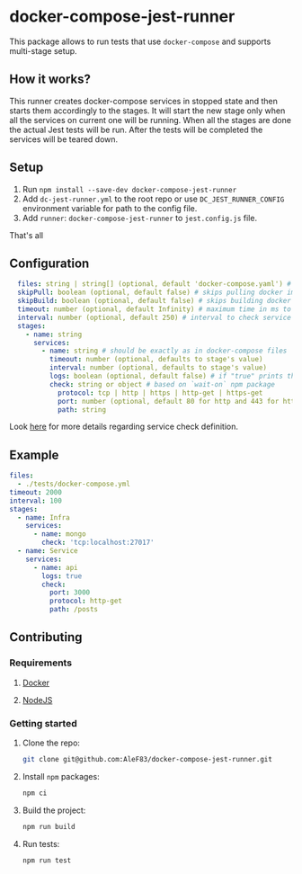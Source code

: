 # docker-compose-jest-runner

This package allows to run tests that use `docker-compose` and supports multi-stage setup.

## How it works?

This runner creates docker-compose services in stopped state and then starts them accordingly to the stages. It will start the new stage only when all the services on current one will be running. When all the stages are done the actual Jest tests will be run. After the tests will be completed the services will be teared down.
## Setup

1. Run `npm install --save-dev docker-compose-jest-runner`
2. Add `dc-jest-runner.yml` to the root repo or use `DC_JEST_RUNNER_CONFIG` environment variable for path to the config file.
3. Add `runner`: `docker-compose-jest-runner` to `jest.config.js` file.

That's all

## Configuration

```yaml
  files: string | string[] (optional, default 'docker-compose.yaml') # docker-compose yaml files
  skipPull: boolean (optional, default false) # skips pulling docker images
  skipBuild: boolean (optional, default false) # skips building docker images
  timeout: number (optional, default Infinity) # maximum time in ms to wait for service on each stage
  interval: number (optional, default 250) # interval to check service in ms
  stages:
    - name: string
      services:
        - name: string # should be exactly as in docker-compose files
          timeout: number (optional, defaults to stage's value)
          interval: number (optional, defaults to stage's value)
          logs: boolean (optional, default false) # if "true" prints the container logs after tests execution
          check: string or object # based on `wait-on` npm package
            protocol: tcp | http | https | http-get | https-get
            port: number (optional, default 80 for http and 443 for https)
            path: string
```

Look [here](https://github.com/jeffbski/wait-on#usage) for more details regarding service check definition.

## Example

  ```yaml
  files:
    - ./tests/docker-compose.yml
  timeout: 2000
  interval: 100
  stages:
    - name: Infra
      services:
        - name: mongo
          check: 'tcp:localhost:27017'
    - name: Service
      services:
        - name: api
          logs: true
          check:
            port: 3000
            protocol: http-get
            path: /posts

  ```

## Contributing

### Requirements

1. [Docker](https://www.docker.com/)

2. [NodeJS](https://nodejs.org/en/)

### Getting started

1. Clone the repo:

      ```sh
      git clone git@github.com:AleF83/docker-compose-jest-runner.git
      ```

2. Install `npm` packages:

    ```sh
    npm ci
    ```

3. Build the project:

    ```sh
    npm run build
    ```

4. Run tests:

    ```sh
    npm run test
    ```
